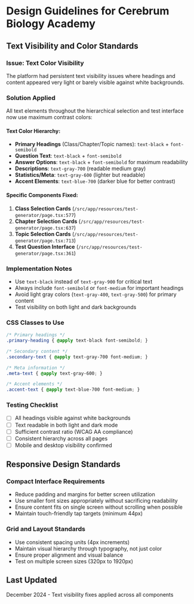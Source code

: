 # Design Guidelines for Cerebrum Biology Academy

## Text Visibility and Color Standards

### Issue: Text Color Visibility
The platform had persistent text visibility issues where headings and content appeared very light or barely visible against white backgrounds.

### Solution Applied
All text elements throughout the hierarchical selection and test interface now use maximum contrast colors:

#### **Text Color Hierarchy:**
- **Primary Headings** (Class/Chapter/Topic names): `text-black` + `font-semibold`
- **Question Text**: `text-black` + `font-semibold`
- **Answer Options**: `text-black` + `font-semibold` for maximum readability
- **Descriptions**: `text-gray-700` (readable medium gray)
- **Statistics/Meta**: `text-gray-600` (lighter but readable)
- **Accent Elements**: `text-blue-700` (darker blue for better contrast)

#### **Specific Components Fixed:**
1. **Class Selection Cards** (`/src/app/resources/test-generator/page.tsx:577`)
2. **Chapter Selection Cards** (`/src/app/resources/test-generator/page.tsx:637`)
3. **Topic Selection Cards** (`/src/app/resources/test-generator/page.tsx:713`)
4. **Test Question Interface** (`/src/app/resources/test-generator/page.tsx:361`)

### Implementation Notes
- Use `text-black` instead of `text-gray-900` for critical text
- Always include `font-semibold` or `font-medium` for important headings
- Avoid light gray colors (`text-gray-400`, `text-gray-500`) for primary content
- Test visibility on both light and dark backgrounds

### CSS Classes to Use
```css
/* Primary headings */
.primary-heading { @apply text-black font-semibold; }

/* Secondary content */
.secondary-text { @apply text-gray-700 font-medium; }

/* Meta information */
.meta-text { @apply text-gray-600; }

/* Accent elements */
.accent-text { @apply text-blue-700 font-medium; }
```

### Testing Checklist
- [ ] All headings visible against white backgrounds
- [ ] Text readable in both light and dark mode
- [ ] Sufficient contrast ratio (WCAG AA compliance)
- [ ] Consistent hierarchy across all pages
- [ ] Mobile and desktop visibility confirmed

## Responsive Design Standards

### Compact Interface Requirements
- Reduce padding and margins for better screen utilization
- Use smaller font sizes appropriately without sacrificing readability
- Ensure content fits on single screen without scrolling when possible
- Maintain touch-friendly tap targets (minimum 44px)

### Grid and Layout Standards
- Use consistent spacing units (4px increments)
- Maintain visual hierarchy through typography, not just color
- Ensure proper alignment and visual balance
- Test on multiple screen sizes (320px to 1920px)

## Last Updated
December 2024 - Text visibility fixes applied across all components